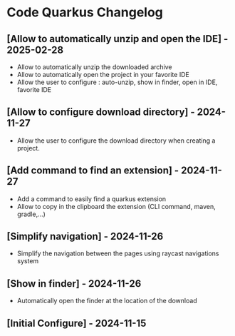 # Code Quarkus Changelog

## [Allow to automatically unzip and open the IDE] - 2025-02-28
- Allow to automatically unzip the downloaded archive
- Allow to automatically open the project in your favorite IDE
- Allow the user to configure : auto-unzip, show in finder, open in IDE, favorite IDE


## [Allow to configure download directory] - 2024-11-27
- Allow the user to configure the download directory when creating a project.

## [Add command to find an extension] - 2024-11-27

- Add a command to easily find a quarkus extension
- Allow to copy in the clipboard the extension (CLI command, maven, gradle,...)

## [Simplify navigation] - 2024-11-26

- Simplify the navigation between the pages using raycast navigations system

## [Show in finder] - 2024-11-26

- Automatically open the finder at the location of the download

## [Initial Configure] - 2024-11-15

